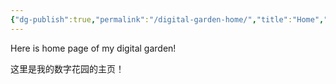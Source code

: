 ```yaml
---
{"dg-publish":true,"permalink":"/digital-garden-home/","title":"Home","tags":["gardenEntry"],"updated":"2025-10-16T15:22:04.701+08:00"}
---
```



Here is home page of my digital garden!

这里是我的数字花园的主页！
